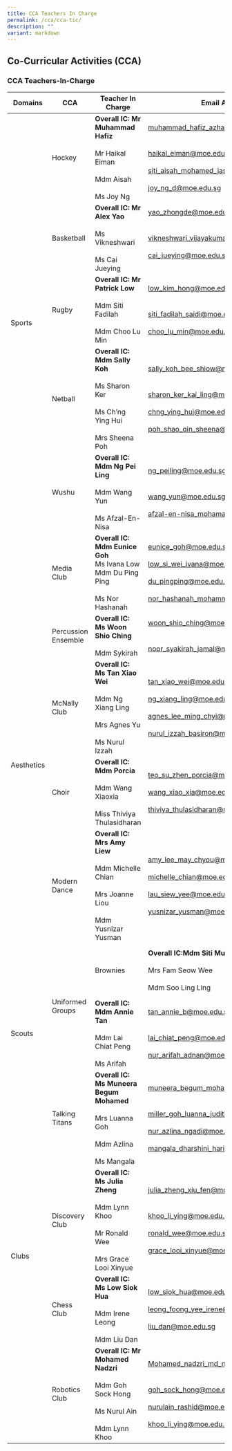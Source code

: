 ```yaml
---
title: CCA Teachers In Charge
permalink: /cca/cca-tic/
description: ""
variant: markdown
---
```

## Co-Curricular&nbsp;Activities&nbsp;(CCA)

### CCA Teachers-In-Charge

<table>
<thead>
  <tr>
    <th>Domains</th>
    <th>CCA</th>
    <th>Teacher In Charge</th>
    <th>Email Address</th>
  </tr>
</thead>
<tbody>
  <tr>
    <td rowspan="5">Sports </td>
    <td>Hockey </td>
    <td><b>Overall IC:  Mr Muhammad Hafiz </b><br><br>Mr Haikal Eiman<br><br>Mdm Aisah<br><br> Ms Joy Ng<br></td>
    <td><a href="mailto:muhammad_hafiz_azhari@moe.edu.sg">muhammad_hafiz_azhari@moe.edu.sg</a><br><br><br><a href="mailto:haikal_eiman@moe.edu.sg">haikal_eiman@moe.edu.sg</a><br><br><a href="mailto:siti_aisah_mohamed_jasmin@moe.edu.sg">siti_aisah_mohamed_jasmin@moe.edu.sg</a><br><br><a href="mailto:joy_ng_d@moe.edu.sg">joy_ng_d@moe.edu.sg</a><br></td>
  </tr>
  <tr>
    <td>Basketball </td>
    <td><b>Overall IC: Mr Alex Yao </b><br><br>Ms Vikneshwari <br><br>Ms Cai Jueying  </td>
    <td><a href="mailto:yao_zhongde@moe.edu.sg">yao_zhongde@moe.edu.sg</a><br><br><br><a href="mailto:vikneshwari_vijayakumar@moe.edu.sg">vikneshwari_vijayakumar@moe.edu.sg</a><br><br><a href="mailto:cai_jueying@moe.edu.sg">cai_jueying@moe.edu.sg</a><br><br>
  </td></tr><tr>
    <td>Rugby</td>
    <td><b>Overall IC: Mr Patrick Low </b><br><br>Mdm Siti Fadilah <br><br>Mdm Choo Lu Min<br></td>
    <td><a href="mailto:low_kim_hong@moe.edu.sg">low_kim_hong@moe.edu.sg</a><br><br><br><a href="mailto:siti_fadilah_saidi@moe.edu.sg">siti_fadilah_saidi@moe.edu.sg</a><br><br><a href="mailto:choo_lu_min@moe.edu.sg">choo_lu_min@moe.edu.sg</a><br></td>
  </tr>
  <tr>
    <td>Netball </td>
    <td><b>Overall IC: Mdm Sally Koh</b> <br><br>Ms Sharon Ker<br><br>Ms Ch’ng Ying Hui<br><br>Mrs Sheena Poh </td>
    <td><a href="mailto:sally_koh_bee_shiow@moe.edu.sg">sally_koh_bee_shiow@moe.edu.sg</a><br><br><br><a href="mailto:sharon_ker_kai_ling@moe.edu.sg">sharon_ker_kai_ling@moe.edu.sg</a><br><br><a href="mailto:chng_ying_hui@moe.edu.sg">chng_ying_hui@moe.edu.sg</a><br><br>
			<a href="mailto:poh_shao_qin_sheena@moe.edu.sg">poh_shao_qin_sheena@moe.edu.sg</a>
		</td>
  </tr>
  <tr>
    <td>Wushu </td>
    <td><b>Overall IC: Mdm Ng Pei Ling </b><br><br>Mdm Wang Yun<br><br>Ms Afzal-En-Nisa<br></td>
    <td><a href="mailto:ng_peiling@moe.edu.sg">ng_peiling@moe.edu.sg</a><br><br><br><a href="mailto:wang_yun@moe.edu.sg">wang_yun@moe.edu.sg</a><br><br><a href="mailto:afzal-en-nisa_mohamad_na@moe.edu.sg">afzal-en-nisa_mohamad_na@moe.edu.sg</a><br></td>
  </tr>
  <tr>
    <td rowspan="6">Aesthetics </td>
    <td>Media Club </td>
    <td><b>Overall IC: Mdm Eunice Goh </b><br>Ms Ivana Low<br>Mdm Du Ping Ping <br><br>Ms Nor Hashanah</td>
    <td><a href="mailto:eunice_goh@moe.edu.sg">eunice_goh@moe.edu.sg</a><br><br>
			<a href="mailto:low_si_wei_ivana@moe.edu.sg">low_si_wei_ivana@moe.edu.sg</a><br><br><a href="mailto:du_pingping@moe.edu.sg">du_pingping@moe.edu.sg</a><br><br><a href="mailto:nor_hashanah_mohammad_razif@moe.edu.sg">nor_hashanah_mohammad_razif@moe.edu.sg</a><br></td>
  </tr>
  <tr>
    <td>Percussion Ensemble </td>
    <td><b>Overall IC: Ms Woon Shio Ching</b> <br><br>Mdm Sykirah <br></td>
    <td><a href="mailto:woon_shio_ching@moe.edu.sg">woon_shio_ching@moe.edu.sg</a><br><br><br><a href="mailto:noor_syakirah_jamal@moe.edu.sg">noor_syakirah_jamal@moe.edu.sg</a><br></td>
  </tr>
  <tr>
    <td>McNally Club </td>
    <td><b>Overall IC:  Ms Tan Xiao Wei  </b><br><br>Mdm Ng Xiang Ling<br><br>Mrs Agnes Yu<br><br>Ms Nurul Izzah</td>
    <td><a href="mailto:tan_xiao_wei@moe.edu.sg">tan_xiao_wei@moe.edu.sg</a><br><br><a href="mailto:ng_xiang_ling@moe.edu.sg">ng_xiang_ling@moe.edu.sg</a><br><br><a href="mailto:agnes_lee_ming_chyi@moe.edu.sg">agnes_lee_ming_chyi@moe.edu.sg</a><br><br><a href="mailto:nurul_izzah_basiron@moe.edu.sg">nurul_izzah_basiron@moe.edu.sg</a><br></td>
  </tr>
  <tr>
    <td>Choir </td>
    <td><b>Overall IC: Mdm Porcia</b> <br><br>Mdm Wang Xiaoxia<br><br>Miss Thiviya Thulasidharan</td>
    <td><a href="mailto:teo_su_zhen_porcia@moe.edu.sg">teo_su_zhen_porcia@moe.edu.sg</a><br><br><a href="mailto:wang_xiao_xia@moe.edu.sg">wang_xiao_xia@moe.edu.sg</a><br><br><a href="mailto:thiviya_thulasidharan@moe.edu.sg">thiviya_thulasidharan@moe.edu.sg</a></td>
  </tr>
  <tr>
    <td>Modern Dance </td>
    <td><b>Overall IC: Mrs Amy Liew</b> <br><br>Mdm Michelle Chian <br><br>Mrs Joanne Liou <br><br>Mdm Yusnizar Yusman</td>
    <td><a href="mailto:amy_lee_may_chyou@moe.edu.sg">amy_lee_may_chyou@moe.edu.sg</a><br><br><a href="mailto:michelle_chian@moe.edu.sg">michelle_chian@moe.edu.sg</a><br><br><a href="mailto:lau_siew_yee@moe.edu.sg">lau_siew_yee@moe.edu.sg</a><br><br><a href="mailto:yusnizar_yusman@moe.edu.sg">yusnizar_yusman@moe.edu.sg</a></td>
  </tr>
  <tr>
    <td rowspan="2">Uniformed Groups </td>
    <td>Brownies</td>
    <td><b>Overall IC:Mdm Siti Munira</b><br><br>Mrs Fam Seow Wee <br><br>Mdm Soo Ling Ling<br></td>
    <td><a href="mailto:siti_munira_batra@moe.edu.sg">siti_munira_batra@moe.edu.sg</a><br><br><br><a href="mailto:fam_seow_wee@moe.edu.sg">fam_seow_wee@moe.edu.sg</a><br><br><a href="mailto:soo_ling_ling@moe.edu.sg">soo_ling_ling@moe.edu.sg</a></td>
  </tr>
  <tr>
    <td>Scouts </td>
    <td><b>Overall IC: Mdm Annie Tan</b> <br><br>Mdm Lai Chiat Peng<br><br>Ms Arifah<br></td>
    <td><a href="mailto:tan_annie_b@moe.edu.sg">tan_annie_b@moe.edu.sg</a><br><br><br><a href="mailto:lai_chiat_peng@moe.edu.sg">lai_chiat_peng@moe.edu.sg</a> <br><br><a href="mailto:nur_arifah_adnan@moe.edu.sg">nur_arifah_adnan@moe.edu.sg</a><br></td>
  </tr>
  <tr>
    <td rowspan="4">Clubs </td>
    <td>Talking Titans </td>
    <td><b>Overall IC: Ms Muneera Begum Mohamed</b> <br><br>Mrs Luanna Goh<br><br>Mdm Azlina<br><br>Ms Mangala  <br></td>
    <td><a href="mailto:muneera_begum_mohamed_iqbal@moe.edu.sg">muneera_begum_mohamed_iqbal@moe.edu.sg</a><br><br><br><a href="mailto:miller_goh_luanna_judith@moe.edu.sg">miller_goh_luanna_judith@moe.edu.sg</a><br><br><a href="mailto:nur_azlina_ngadi@moe.edu.sg">nur_azlina_ngadi@moe.edu.sg</a><br><br><a href="mailto:mangala_dharshini_harikrishan@moe.edu.sg">mangala_dharshini_harikrishan@moe.edu.sg</a></td>
  </tr>
  <tr>
    <td>Discovery Club </td>
    <td><b>Overall IC: Ms Julia Zheng</b> <br><br>Mdm Lynn Khoo<br><br>Mr Ronald Wee <br><br>Mrs Grace Looi Xinyue<br></td>
    <td><a href="mailto:hui_wing_yan@moe.edu.sg">julia_zheng_xiu_fen@moe.edu.sg</a><br><br><br><a href="mailto:khoo_li_ying@moe.edu.sg">khoo_li_ying@moe.edu.sg</a><br><br><a href="mailto:ronald_wee@moe.edu.sg">ronald_wee@moe.edu.sg</a><br><br><a href="mailto:grace_looi_xinyue@moe.edu.sg">grace_looi_xinyue@moe.edu.sg</a><br></td>
  </tr>
  <tr>
    <td>Chess Club </td>
    <td><b>Overall IC: Ms Low Siok Hua</b><br><br>Mdm Irene Leong<br><br>Mdm Liu Dan<br></td>
    <td><a href="mailto:low_siok_hua@moe.edu.sg">low_siok_hua@moe.edu.sg</a><br><br><a href="mailto:leong_foong_yee_irene@moe.edu.sg">leong_foong_yee_irene@moe.edu.sg</a><br><br><a href="mailto:liu_dan@moe.edu.sg">liu_dan@moe.edu.sg</a><br></td>
  </tr>
  <tr>
    <td>Robotics Club </td>
    <td><b>Overall IC: Mr Mohamed Nadzri </b> <br><br>Mdm Goh Sock Hong   <br><br>Ms Nurul Ain <br><br>Mdm Lynn Khoo </td>
    <td><a href="mailto:Mohamed_nadzri_md_nasir@moe.edu.sg">Mohamed_nadzri_md_nasir@moe.edu.sg</a><br><br><br><a href="mailto:goh_sock_hong@moe.edu.sg">goh_sock_hong@moe.edu.sg</a><br><br><a href="mailto:nurulain_rashid@moe.edu.sg">nurulain_rashid@moe.edu.sg</a><br><br><a href="mailto:khoo_li_ying@moe.edu.sg">khoo_li_ying@moe.edu.sg</a></td>
  </tr>
</tbody>
</table>